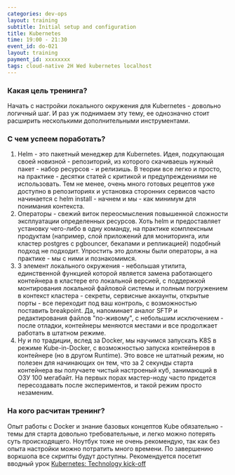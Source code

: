 ```yaml
---
categories: dev-ops
layout: training
subtitle: Initial setup and configuration
title: Kubernetes
time: 19:00 - 21:30
event_id: do-021
layout: training
payment_id: xxxxxxxx
tags: cloud-native 2H Wed kubernetes localhost
---
```

### Какая цель тренинга?
Начать с настройки локального окружения для Kubernetes - довольно логичный шаг. И раз уж поднимаем эту тему, ее однозначно стоит расширить несколькими дополнительными инструментами. 

### С чем успеем поработать?
1. Helm - это пакетный менеджер для Kubernetes. Идея, подкупающая своей новизной - репозиторий, из которого скачиваешь нужный пакет - набор ресурсов - и релизишь. В теории все легко и просто, на практике - десятки статей с критикой и предупреждениями не использовать. Тем не менее, очень много готовых рецептов уже доступно в репозиториях и установка сторонних сервисов часто начинается с helm install - начнем и мы - как минимум для понимания контекста. 
2. Операторы - свежий виток переосмысления повышенной сложности эксплуатации определенных ресурсов. Хоть helm и предоставляет установку чего-либо в одну команду, на практике комплексным продуктам (например, слой приложений для мониторинга, или кластер postgres с pgbouncer, бекапами и репликацией) подобный подход не подходит. Упростить это должны были операторы, а на практике - мы с ними и познакомимся.
3. 3 элемент локального окружения - небольшая утилита, единственной функцией которой является замена работающего контейнера в кластере его локальной версией, с поддержкой монтирования локальной файловой системы и полным погружением в контекст кластера - секреты, сервисные аккаунты, открытые порты - все переходит под ваш контроль, с возможностью поставить breakpoint. Да, напоминает аналог SFTP и редактирования файлов "по-живому", с небольшим исключением - после отладки, контейнеры меняются местами и все продолжает работать в штатном режиме.
4. Ну и по традиции, вслед за Docker, мы научимся запускать K8S в режиме Kube-in-Docker, с возможностью запуска контейнеров в контейнере (но в другом Runtime). Это вовсе не штатный режим, но полезен для начинающих он тем, что за 2 секунды старта контейнера вы получаете чистый настроеный куб, занимающий в ОЗУ 100 мегабайт. На первых порах мастер-ноду часто придется пересоздавать после экспериментов, и такой режим просто незаменим.

### На кого расчитан тренинг?
Опыт работы с Docker и знание базовых концептов Kube обязательно - темы для старта довольно требовательные, и легко можно потерять суть происходящего. Ноутбук тоже не очень рекомендую, так как без опыта настройки можно потратить много времени. По завершению воркшопа все скрипты будут доступны.
Рекомендуется посетит вводный урок [Kubernetes: Technology kick-off](/kubernetes-technology-intro/)
